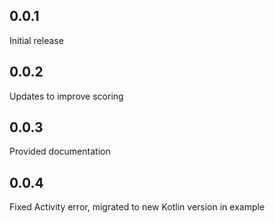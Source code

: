 ## 0.0.1
Initial release
## 0.0.2
Updates to improve scoring
## 0.0.3
Provided documentation
## 0.0.4
Fixed Activity error, migrated to new Kotlin version in example